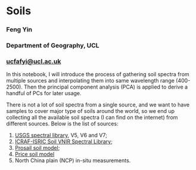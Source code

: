 # Soils

### Feng Yin
### Department of Geography, UCL
### ucfafyi@ucl.ac.uk


In this notebook, I will introduce the process of gathering soil spectra from multiple sources and interpolating them into same wavelength range (400-2500). Then the principal component analysis (PCA) is applied to derive a handful of PCs for later usage.

There is not a lot of soil spectra from a single source, and we want to have samples to cover major type of soils around the world, so we end up collecting all the available soil spectra (I can find on the internet) from different sources. Below is the list of sources:

1. [USGS spectral library](https://www.usgs.gov/energy-and-minerals/mineral-resources-program/science/usgs-high-resolution-spectral-library), V5, V6 and V7;
2. [ICRAF-ISRIC Soil VNIR Spectral Library](https://www.isric.org/explore/ISRIC-collections);
3. [Prosail soil model](https://github.com/jgomezdans/prosail/blob/master/prosail/soil_reflectance.txt);
4. [Price soil model](https://naldc.nal.usda.gov/download/37764/PDF)
5. North China plain (NCP) in-situ measurements.
